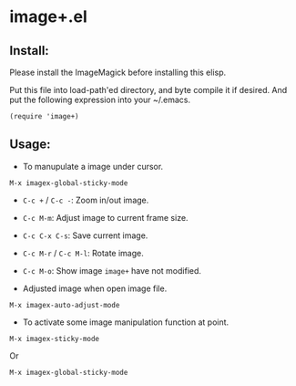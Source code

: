 image+.el
=========

## Install:

Please install the ImageMagick before installing this elisp.

Put this file into load-path'ed directory, and byte compile it if
desired. And put the following expression into your ~/.emacs.

```
(require 'image+)
```

## Usage:

* To manupulate a image under cursor.

```
M-x imagex-global-sticky-mode
```

* `C-c +` / `C-c -`: Zoom in/out image.
* `C-c M-m`: Adjust image to current frame size.
* `C-c C-x C-s`: Save current image.
* `C-c M-r` / `C-c M-l`: Rotate image.
* `C-c M-o`: Show image `image+` have not modified.

* Adjusted image when open image file.

```
M-x imagex-auto-adjust-mode
```

* To activate some image manipulation function at point.

```
M-x imagex-sticky-mode
```

 Or

```
M-x imagex-global-sticky-mode
```

